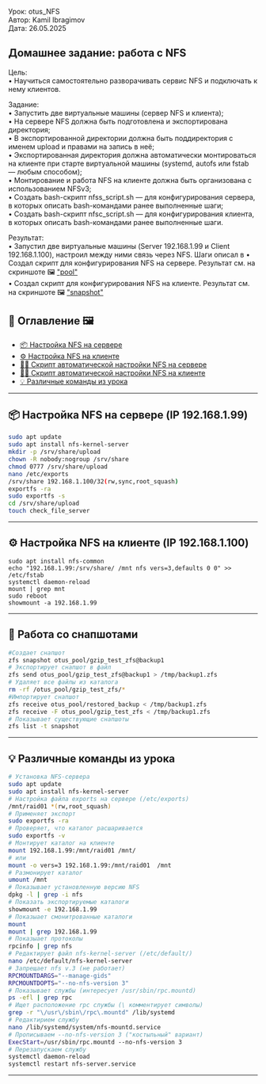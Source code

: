 Урок: otus_NFS   
Автор: Kamil Ibragimov   
Дата: 26.05.2025   

## Домашнее задание: работа с NFS
Цель:   
• Научиться самостоятельно разворачивать сервис NFS и подключать к нему клиентов.   

Задание:   
• Запустить две виртуальные машины (сервер NFS и клиента);   
• На сервере NFS должна быть подготовлена и экспортирована директория;   
• В экспортированной директории должна быть поддиректория с именем upload и правами на запись в неё;   
• Экспортированная директория должна автоматически монтироваться на клиенте при старте виртуальной машины (systemd, autofs или fstab — любым способом);  
• Монтирование и работа NFS на клиенте должна быть организована с использованием NFSv3;  
• Cоздать bash-скрипт nfss_script.sh — для конфигурирования сервера, в которых описать bash-командами ранее выполненные шаги;   
• Cоздать bash-скрипт nfsc_script.sh — для конфигурирования клиента, в которых описать bash-командами ранее выполненные шаги.   

Результат:   
• Запустил две виртуальные машины (Server 192.168.1.99 и Client 192.168.1.100), настроил между ними связь через NFS. Шаги описал в 
• Создал скрипт для конфигурирования NFS на сервере. Результат см. на скриншоте 🖼️ ["pool"](https://github.com/kamil1403/otus_ZFS/blob/main/screenshots/pool_zfs.png)  
• Создал скрипт для конфигурирования NFS на клиенте. Результат см. на скриншоте 🖼️ ["snapshot"](https://github.com/kamil1403/otus_ZFS/blob/main/screenshots/snapshot_zfs.png) 


## 🧭 Оглавление 🖼️

- [📦 Настройка NFS на сервере](#nfs_ser)
- [⚙️ Настройка NFS на клиенте](#nfs_cl)
- [✍🏻 Скрипт автоматической настройки NFS на сервере](#bash_ser)
- [✍🏻 Скрипт автоматической настройки NFS на клиенте](#bash_cl)
- [💡 Различные команды из урока](#other)

---

<a id="nfs_ser"></a>
## 📦 Настройка NFS на сервере (IP 192.168.1.99)

```bash
sudo apt update
sudo apt install nfs-kernel-server
mkdir -p /srv/share/upload
chown -R nobody:nogroup /srv/share
chmod 0777 /srv/share/upload 
nano /etc/exports
/srv/share 192.168.1.100/32(rw,sync,root_squash)
exportfs -ra 
sudo exportfs -s
cd /srv/share/upload
touch check_file_server
```

---

<a id="nfs_cl"></a>
## ⚙️ Настройка NFS на клиенте (IP 192.168.1.100)

```bash|
sudo apt install nfs-common
echo "192.168.1.99:/srv/share/ /mnt nfs vers=3,defaults 0 0" >> /etc/fstab
systemctl daemon-reload 
mount | grep mnt 
sudo reboot
showmount -a 192.168.1.99
```

---

<a id="snapshot"></a>
## 📸 Работа со снапшотами

```bash
#Создает снапшот
zfs snapshot otus_pool/gzip_test_zfs@backup1
# Экспортирует снапшот в файл
zfs send otus_pool/gzip_test_zfs@backup1 > /tmp/backup1.zfs
# Удаляет все файлы из каталога
rm -rf /otus_pool/gzip_test_zfs/*
#Импортирует снапшот
zfs receive otus_pool/restored_backup < /tmp/backup1.zfs
zfs receive -F otus_pool/gzip_test_zfs < /tmp/backup1.zfs
# Показывает существующие снапшоты
zfs list -t snapshot
```

---

<a id="other"></a>
## 💡 Различные команды из урока

```bash
# Установка NFS-сервера
sudo apt update
sudo apt install nfs-kernel-server
# Настройка файла exports на сервере (/etc/exports) 
/mnt/raid01 *(rw,root_squash)
# Применяет экспорт
sudo exportfs -ra   
# Проверяет, что каталог расшаривается 
sudo exportfs -v 
# Монтирует каталог на клиенте
mount 192.168.1.99:/mnt/raid01 /mnt/ 
# или
mount -o vers=3 192.168.1.99:/mnt/raid01  /mnt
# Размонирует каталог
umount /mnt
# Показывает установленную версию NFS
dpkg -l | grep -i nfs 
# Показать экспортируемые каталоги
showmount -e 192.168.1.99
# Показыает смонитрованные каталоги
mount 
mount | grep 192.168.1.99
# Показыает протоколы
rpcinfo | grep nfs
# Редактирует файл nfs-kernel-server (/etc/default/)
nano /etc/default/nfs-kernel-server
# Запрещает nfs v.3 (не работает)
RPCMOUNTDARGS="--manage-gids"
RPCMOUNTDOPTS="--no-nfs-version 3"
# Показывает службы (интересует /usr/sbin/rpc.mountd)
ps -efl | grep rpc
# Ищет расположение rpc службы (\ комментирует символы)
grep -r "\/usr\/sbin\/rpc\.mountd" /lib/systemd
# Редактирием службу
nano /lib/systemd/system/nfs-mountd.service
# Прописываем --no-nfs-version 3 ("костыльный" вариант)
ExecStart=/usr/sbin/rpc.mountd --no-nfs-version 3
# Перезапускаем службу 
systemctl daemon-reload
systemctl restart nfs-server.service
```

---


